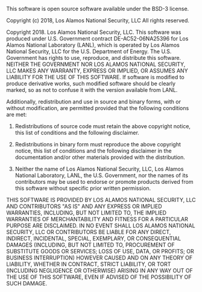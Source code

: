 This software is open source software available under the BSD-3 license.
 
Copyright (c) 2018, Los Alamos National Security, LLC
All rights reserved.
 
Copyright 2018. Los Alamos National Security, LLC. This software was produced under U.S. Government 
contract DE-AC52-06NA25396 for Los Alamos National Laboratory (LANL), which is operated by Los Alamos National Security, LLC 
for the U.S. Department of Energy. The U.S. Government has rights to use, reproduce, and distribute this software.  
NEITHER THE GOVERNMENT NOR LOS ALAMOS NATIONAL SECURITY, LLC MAKES ANY WARRANTY, EXPRESS OR IMPLIED, OR ASSUMES ANY 
LIABILITY FOR THE USE OF THIS SOFTWARE.  If software is modified to produce derivative works, such modified software 
should be clearly marked, so as not to confuse it with the version available from LANL.
 
Additionally, redistribution and use in source and binary forms, with or without modification, 
are permitted provided that the following conditions are met:


1. Redistributions of source code must retain the above copyright notice, this list of conditions and the following disclaimer.


2. Redistributions in binary form must reproduce the above copyright notice, 
this list of conditions and the following disclaimer in the documentation and/or other materials provided with the distribution.


3. Neither the name of Los Alamos National Security, LLC, Los Alamos National Laboratory, LANL, the U.S. Government, 
nor the names of its contributors may be used to endorse or promote products derived from this software without specific prior written permission.
 

THIS SOFTWARE IS PROVIDED BY LOS ALAMOS NATIONAL SECURITY, LLC AND CONTRIBUTORS "AS IS" 
AND ANY EXPRESS OR IMPLIED WARRANTIES, INCLUDING, BUT NOT LIMITED TO, THE IMPLIED WARRANTIES 
OF MERCHANTABILITY AND FITNESS FOR A PARTICULAR PURPOSE ARE DISCLAIMED. IN NO EVENT SHALL 
LOS ALAMOS NATIONAL SECURITY, LLC OR CONTRIBUTORS BE LIABLE FOR ANY DIRECT, INDIRECT, INCIDENTAL, 
SPECIAL, EXEMPLARY, OR CONSEQUENTIAL DAMAGES (INCLUDING, BUT NOT LIMITED TO, PROCUREMENT OF SUBSTITUTE 
GOODS OR SERVICES; LOSS OF USE, DATA, OR PROFITS; OR BUSINESS INTERRUPTION) HOWEVER CAUSED AND ON ANY 
THEORY OF LIABILITY, WHETHER IN CONTRACT, STRICT LIABILITY, OR TORT (INCLUDING NEGLIGENCE OR OTHERWISE) 
ARISING IN ANY WAY OUT OF THE USE OF THIS SOFTWARE, EVEN IF ADVISED OF THE POSSIBILITY OF SUCH DAMAGE.
 
